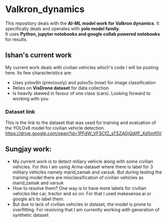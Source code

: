 # Valkron_dynamics
This repository deals with the **AI-ML model work for Valkron dynamics**. It specifically deals and operates with **yolo model family**. <br> It uses **Python, jupyter notebooks and google collab powered notebooks** for results.
## Ishan's current work
My current work deals with civilian vehicles which's code I will be posting here. Its few characteristics are:
+ Uses yolov8n (previously) and yolov5s (now) for image classification
+ Relies on **VisDrone dataset** for data collection
+ Is heavily skewed in favour of one class (cars).
Looking forward to working with you
### Dataset link
This is the link to the dataset that was used for training and evaluation of the YOLOv8 model for civilian vehicle detection
https://drive.google.com/open?id=1PFdW_VFSCfZ_sTSZAGjQdifF_Xd5mf0V
## Sungjay work:
+ My current work is to detect miliary vehicle along with some civilian vehicles. For this I am using Arma-dataset where there is label for 3 military vehicles namely marid,zamak and varsuk. But during testing the training model there are misclassification of civilian vehicles as marid,zamak and varsuk
+ How to resolve them? One way is to have more labels for civilian vehicles like car, tractor and so on. For that I used makesense.ai or google ai’s to label them.
+ But due to lack of civilian vehicles in dataset, the model is prone to overfitting. For resolving that I am currently working with generation of synthetic dataset

 

